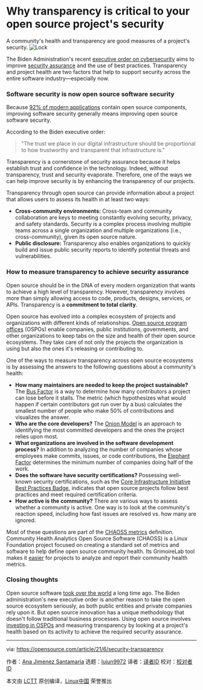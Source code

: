 [#]: subject: (Why transparency is critical to your open source project's security)
[#]: via: (https://opensource.com/article/21/6/security-transparency)
[#]: author: (Ana Jimenez Santamaria https://opensource.com/users/anajs)
[#]: collector: (lujun9972)
[#]: translator: ( )
[#]: reviewer: ( )
[#]: publisher: ( )
[#]: url: ( )

Why transparency is critical to your open source project's security
======
A community's health and transparency are good measures of a project's
security.
![Lock][1]

The Biden Administration's recent [executive order on cybersecurity][2] aims to improve [security assurance][3] and the use of best practices. Transparency and project health are two factors that help to support security across the entire software industry—especially now.

### Software security is now open source software security

Because [92% of modern applications][4] contain open source components, improving software security generally means improving open source software security.

According to the Biden executive order:

> "The trust we place in our digital infrastructure should be proportional to how trustworthy and transparent that infrastructure is."

Transparency is a cornerstone of security assurance because it helps establish trust and confidence in the technology. Indeed, without transparency, trust and security evaporate. Therefore, one of the ways we can help improve security is by enhancing the transparency of our projects.

Transparency through open source can provide information about a project that allows users to assess its health in at least two ways:

  * **Cross-community environments:** Cross-team and community collaboration are keys to meeting constantly evolving security, privacy, and safety standards. Security is a complex process involving multiple teams across a single organization and multiple organizations (i.e., cross-community), given its open source nature.
  * **Public disclosure:** Transparency also enables organizations to quickly build and issue public security reports to identify potential threats and vulnerabilities.



### How to measure transparency to achieve security assurance

Open source should be in the DNA of every modern organization that wants to achieve a high level of transparency. However, transparency involves more than simply allowing access to code, products, designs, services, or APIs. Transparency is a **commitment to total clarity**.

Open source has evolved into a complex ecosystem of projects and organizations with different kinds of relationships. [Open source program offices][5] (OSPOs) enable companies, public institutions, governments, and other organizations to keep tabs on the size and health of their open source ecosystems. They take care of not only the projects the organization is using but also the ones it's releasing or contributing to.

One of the ways to measure transparency across open source ecosystems is by assessing the answers to the following questions about a community's health:

  * **How many maintainers are needed to keep the project sustainable?** The [Bus Factor][6] is a way to determine how many contributors a project can lose before it stalls. The metric (which hypothesizes what would happen if certain contributors got run over by a bus) calculates the smallest number of people who make 50% of contributions and visualizes the answer.
  * **Who are the core developers?** The [Onion Model][7] is an approach to identifying the most committed developers and the ones the project relies upon most.
  * **What organizations are involved in the software development process?** In addition to analyzing the number of companies whose employees make commits, issues, or code contributions, the [Elephant Factor][8] determines the minimum number of companies doing half of the work.
  * **Does the software have security certifications?** Possessing well-known security certifications, such as the [Core Infrastructure Initiative Best Practices Badge][9], indicates that open source projects follow best practices and meet required certification criteria.
  * **How active is the community?** There are various ways to assess whether a community is active. One way is to look at the community's reaction speed, including how fast issues are resolved vs. how many are ignored.



Most of these questions are part of the [CHAOSS metrics][10] definition. Community Health Analytics Open Source Software (CHAOSS) is a Linux Foundation project focused on creating a standard set of metrics and software to help define open source community health. Its GrimoireLab tool makes it [easier][11] for projects to analyze and report their community health metrics.

### Closing thoughts

Open source software [took over the world][12] a long time ago. The Biden administration's new executive order is another reason to take the open source ecosystem seriously, as both public entities and private companies rely upon it. But open source innovation has a unique methodology that doesn't follow traditional business processes. Using open source involves [investing in OSPOs][13] and measuring transparency by looking at a project's health based on its activity to achieve the required security assurance.

--------------------------------------------------------------------------------

via: https://opensource.com/article/21/6/security-transparency

作者：[Ana Jimenez Santamaria][a]
选题：[lujun9972][b]
译者：[译者ID](https://github.com/译者ID)
校对：[校对者ID](https://github.com/校对者ID)

本文由 [LCTT](https://github.com/LCTT/TranslateProject) 原创编译，[Linux中国](https://linux.cn/) 荣誉推出

[a]: https://opensource.com/users/anajs
[b]: https://github.com/lujun9972
[1]: https://opensource.com/sites/default/files/styles/image-full-size/public/lead-images/security-lock-password.jpg?itok=KJMdkKum (Lock)
[2]: https://www.whitehouse.gov/briefing-room/presidential-actions/2021/05/12/executive-order-on-improving-the-nations-cybersecurity/
[3]: https://www.igi-global.com/dictionary/quantitative-security-assurance/70165
[4]: https://blog.tidelift.com/open-source-is-everywhere-survey-results-part-1
[5]: https://opensource.com/article/20/5/open-source-program-office
[6]: https://chaoss.community/metric-bus-factor/
[7]: https://chaoss.github.io/grimoirelab-sigils/common/onion_analysis/
[8]: https://chaoss.community/metric-elephant-factor/
[9]: https://chaoss.community/metric-cii-best-practices-badge/
[10]: https://chaoss.community/metrics/
[11]: https://opensource.com/article/21/6/health-metrics-cauldron
[12]: https://techcrunch.com/2019/01/12/how-open-source-software-took-over-the-world/
[13]: https://todogroup.org/guides/create-program/
